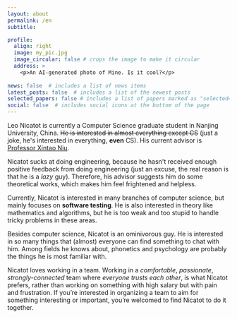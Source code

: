 ```yaml
---
layout: about
permalink: /en
subtitle: 

profile:
  align: right
  image: my_pic.jpg
  image_circular: false # crops the image to make it circular
  address: >
    <p>An AI-generated photo of Mine. Is it cool?</p>
    
news: false  # includes a list of news items
latest_posts: false  # includes a list of the newest posts
selected_papers: false # includes a list of papers marked as "selected={true}"
social: false  # includes social icons at the bottom of the page
---
```


Leo Nicatot is currently a Computer Science graduate student in Nanjing University, China. ~~He is interested in almost everything except CS~~ (just a joke, he's interested in everything, **even** CS). His current advisor is [Professor Xintao Niu](https://niuxintao.github.io/).

Nicatot sucks at doing engineering, because he hasn't received enough positive feedback from doing engineering (just an excuse, the real reason is that he is a *lazy* guy). Therefore, his advisor suggests him do some theoretical works, which makes him feel frightened and helpless.

Currently, Nicatot is interested in many branches of computer science, but mainly focuses on **software testing**. He is also interested in theory like mathematics and algorithms, but he is too weak and too stupid to handle tricky problems in these areas. 

Besides computer science, Nicatot is an ominivorous guy. He is interested in so many things that (almost) everyone can find something to chat with him. Among fields he knows about, phonetics and psychology are probably the things he is most familiar with.

Nicatot loves working in a team. Working in a *comfortable*, *passionate*, *strongly-connected* team where *everyone trusts each other*, is what Nicatot prefers, rather than working on something with high salary but with pain and frustration. If you’re interested in organizing a team to aim for something interesting or important, you’re welcomed to find Nicatot to do it together.
